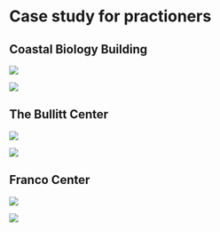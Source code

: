 # Case study for practioners

## Coastal Biology Building

![](<../.gitbook/assets/0 (4).png>)



![](<../.gitbook/assets/1 (8).png>)



## The Bullitt Center

![](<../.gitbook/assets/2 (4).png>)



![](<../.gitbook/assets/3 (1).png>)



## Franco Center

![](<../.gitbook/assets/4 (1).png>)



![](<../.gitbook/assets/5 (6).png>)
